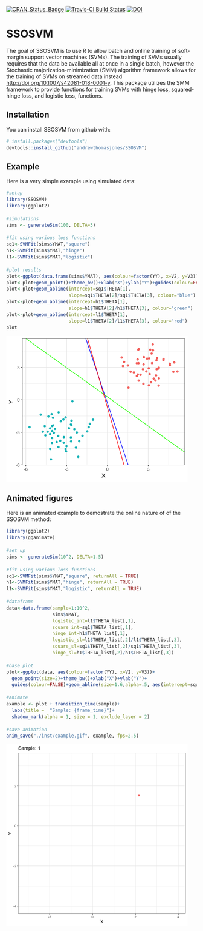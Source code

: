 
<!-- README.md is generated from README.Rmd. Please edit that file -->

[![CRAN\_Status\_Badge](http://www.r-pkg.org/badges/version/SSOSVM)](https://cran.r-project.org/package=SSOSVM)
[![Travis-CI Build
Status](https://travis-ci.org/andrewthomasjones/SSOSVM.svg?branch=master)](https://travis-ci.org/andrewthomasjones/SSOSVM)
[![DOI](https://zenodo.org/badge/DOI/10.5281/zenodo.2669916.svg)](https://doi.org/10.5281/zenodo.2669916)

# SSOSVM

The goal of SSOSVM is to use R to allow batch and online training of
soft-margin support vector machines (SVMs). The training of SVMs usually
requires that the data be available all at once in a single batch,
however the Stochastic majorization-minimization (SMM) algorithm
framework allows for the training of SVMs on streamed data instead
<http://doi.org/10.1007/s42081-018-0001-y>. This package utilizes the
SMM framework to provide functions for training SVMs with hinge loss,
squared-hinge loss, and logistic loss, functions.

## Installation

You can install SSOSVM from github with:

``` r
# install.packages("devtools")
devtools::install_github("andrewthomasjones/SSOSVM")
```

## Example

Here is a very simple example using simulated data:

``` r
#setup
library(SSOSVM)
library(ggplot2)

#simulations
sims <- generateSim(100, DELTA=3)

#fit using various loss functions
sq1<-SVMFit(sims$YMAT,"square")
h1<-SVMFit(sims$YMAT,"hinge")
l1<-SVMFit(sims$YMAT,"logistic")

#plot results
plot<-ggplot(data.frame(sims$YMAT), aes(colour=factor(YY), x=V2, y=V3))
plot<-plot+geom_point()+theme_bw()+xlab("X")+ylab("Y")+guides(colour=FALSE)
plot<-plot+geom_abline(intercept=sq1$THETA[1],
                       slope=sq1$THETA[2]/sq1$THETA[3], colour="blue")
plot<-plot+geom_abline(intercept=h1$THETA[1],
                       slope=h1$THETA[2]/h1$THETA[3], colour="green")
plot<-plot+geom_abline(intercept=l1$THETA[1],
                       slope=l1$THETA[2]/l1$THETA[3], colour="red")
plot
```

![](README-unnamed-chunk-2-1.png)<!-- -->

## Animated figures

Here is an animated example to demostrate the online nature of of the
SSOSVM method:

``` r
library(ggplot2)
library(gganimate)

#set up
sims <- generateSim(10^2, DELTA=1.5)

#fit using various loss functions
sq1<-SVMFit(sims$YMAT,"square", returnAll = TRUE)
h1<-SVMFit(sims$YMAT,"hinge", returnAll = TRUE)
l1<-SVMFit(sims$YMAT,"logistic", returnAll = TRUE)

#dataframe
data<-data.frame(sample=1:10^2, 
                 sims$YMAT,
                 logistic_int=l1$THETA_list[,1],
                 square_int=sq1$THETA_list[,1],
                 hinge_int=h1$THETA_list[,1],
                 logistic_sl=l1$THETA_list[,2]/l1$THETA_list[,3],
                 square_sl=sq1$THETA_list[,2]/sq1$THETA_list[,3],
                 hinge_sl=h1$THETA_list[,2]/h1$THETA_list[,3])  

#base plot
plot<-ggplot(data, aes(colour=factor(YY), x=V2, y=V3))+ 
  geom_point(size=2)+theme_bw()+xlab("X")+ylab("Y")+
  guides(colour=FALSE)+geom_abline(size=1.6,alpha=.5, aes(intercept=square_int, slope=square_sl))

#animate
example <- plot + transition_time(sample)+
  labs(title =  "Sample: {frame_time}")+
  shadow_mark(alpha = 1, size = 1, exclude_layer = 2)

#save animation
anim_save("./inst/example.gif", example, fps=2.5)
```

![](./inst/example.gif)
